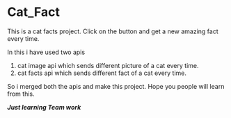 # Cat_Fact
This is a cat facts project. Click on the button and get a new amazing fact every time.

In this i have used two apis
1. cat image api which sends different picture of a cat every time.
2. cat facts api which sends different fact of a cat every time.

So i merged both the apis and make this project.
Hope you people will learn from this.

___Just learning Team work___
